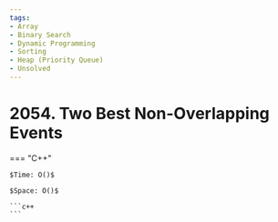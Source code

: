 ```yaml
---
tags:
- Array
- Binary Search
- Dynamic Programming
- Sorting
- Heap (Priority Queue)
- Unsolved
---
```



# 2054. Two Best Non-Overlapping Events

=== "C++"

    $Time: O()$

    $Space: O()$

    ```c++
    ```